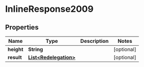 
# InlineResponse2009

## Properties
Name | Type | Description | Notes
------------ | ------------- | ------------- | -------------
**height** | **String** |  |  [optional]
**result** | [**List&lt;Redelegation&gt;**](Redelegation.md) |  |  [optional]



